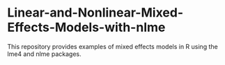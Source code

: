 # Linear-and-Nonlinear-Mixed-Effects-Models-with-nlme
This repository provides examples of mixed effects models in R using the lme4 and nlme packages.

